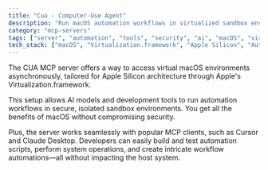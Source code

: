 ```yaml
---
title: "Cua - Computer-Use Agent"
description: "Run macOS automation workflows in virtualized sandbox environments on Apple Silicon hardware."
category: "mcp-servers"
tags: ["server", "automation", "tools", "security", "ai", "macOS", "virtualization", "sandbox"]
tech_stack: ["macOS", "Virtualization.framework", "Apple Silicon", "Automation", "AI models", "Cursor", "Claude Desktop"]
---
```


The CUA MCP server offers a way to access virtual macOS environments asynchronously, tailored for Apple Silicon architecture through Apple's Virtualization.framework.

This setup allows AI models and development tools to run automation workflows in secure, isolated sandbox environments. You get all the benefits of macOS without compromising security.

Plus, the server works seamlessly with popular MCP clients, such as Cursor and Claude Desktop. Developers can easily build and test automation scripts, perform system operations, and create intricate workflow automations—all without impacting the host system.